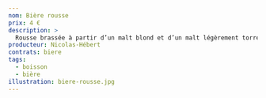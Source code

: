 ```yaml
---
nom: Bière rousse
prix: 4 €
description: >
  Rousse brassée à partir d’un malt blond et d’un malt légèrement torréfié. La torréfaction d’une partie du grain donne à notre rousse ses arômes de café et de caramel. Son amertume s’arrête où le plaisir commence…
producteur: Nicolas-Hébert
contrats: biere
tags: 
  - boisson
  - bière
illustration: biere-rousse.jpg
---
```


